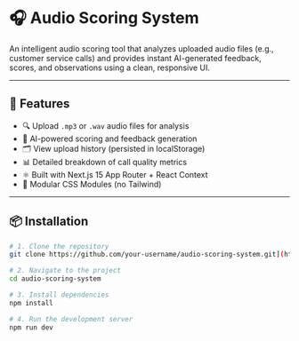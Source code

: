 # 🎧 Audio Scoring System

An intelligent audio scoring tool that analyzes uploaded audio files (e.g., customer service calls) and provides instant AI-generated feedback, scores, and observations using a clean, responsive UI.

---

## 🚀 Features

- 🔍 Upload `.mp3` or `.wav` audio files for analysis
- 🤖 AI-powered scoring and feedback generation
- 🗂 View upload history (persisted in localStorage)
- 📊 Detailed breakdown of call quality metrics
- ⚛️ Built with Next.js 15 App Router + React Context
- 🎨 Modular CSS Modules (no Tailwind)

---

## 📦 Installation

```bash
# 1. Clone the repository
git clone https://github.com/your-username/audio-scoring-system.git](https://github.com/rahulchav/audio_ai_feedback.git

# 2. Navigate to the project
cd audio-scoring-system

# 3. Install dependencies
npm install

# 4. Run the development server
npm run dev
